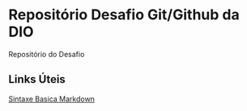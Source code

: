 # Repositório Desafio Git/Github da DIO
Repositório do Desafio
## Links Úteis
[Sintaxe Basica Markdown](https://www.markdownguide.org/basic-syntax/)
